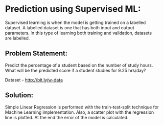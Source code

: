 # Prediction using Supervised ML:
Supervised learning is when the model is getting trained on a labelled dataset. A labelled dataset is one that has both input and output parameters. In this type of learning both training and validation, datasets are labelled.

## Problem Statement:
Predict the percentage of a student based on the number of study hours. What will be the predicted score if a student studies for 9.25 hrs/day?

Dataset - http://bit.ly/w-data

## Solution:
Simple Linear Regression is performed with the train-test-split technique for Machine Learning implementation. Also, a scatter plot with the regression line is plotted. At the end the error of the model is calculated.
